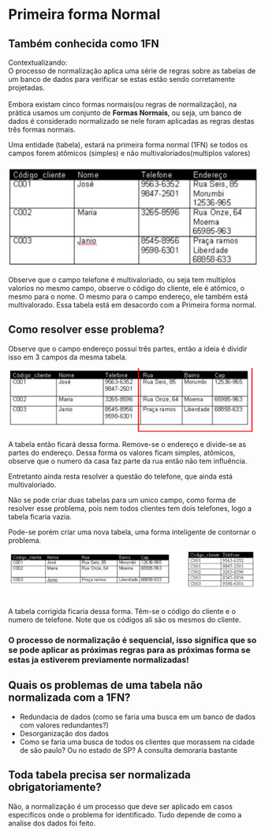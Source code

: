 # Primeira forma Normal
## Também conhecida como 1FN

Contextualizando: <br>
O processo de normalização aplica uma série de regras sobre as tabelas de um banco de dados para verificar se estas estão sendo corretamente projetadas.
<br><br>
Embora existam cinco formas normais(ou regras de normalização), na prática usamos um conjunto de <strong>Formas Normais</strong>, ou seja, um banco de dados é considerado normalizado se nele foram aplicadas as regras destas três formas normais.

Uma entidade (tabela), estará na primeira forma normal (1FN) se todos os campos forem atômicos (simples) e não multivaloriados(multiplos valores)

![Texto alternativo](/Modelagem_de_dados/images/1FN.png)

Observe que o campo telefone é multivaloriado, ou seja tem multiplos valorios no mesmo campo, observe o código do cliente, ele é atômico, o mesmo para o nome.
O mesmo para o campo endereço, ele também está multivalorado. 
Essa tabela está em desacordo com a Primeira forma normal.
## Como resolver esse problema?

Observe que o campo endereço possuí três partes, então a ideia é dividir isso em 3 campos da mesma tabela.


![Texto alternativo](/Modelagem_de_dados/images/1FN_concertado.png)

A tabela então ficará dessa forma. Remove-se o endereço e divide-se as partes do endereço. Dessa forma os valores ficam simples, atômicos, observe que o numero da casa faz parte da rua então não tem influência.

Entretanto ainda resta resolver a questão do telefone, que ainda está multivaloriado.

Não se pode criar duas tabelas para um unico campo, como forma de resolver esse problema, pois nem todos clientes tem dois telefones, logo a tabela ficaria vazia.

Pode-se porém criar uma nova tabela, uma forma inteligente de contornar o problema.

![Alt text](/Modelagem_de_dados/images/1fn%20concertado.png)

A tabela corrigida ficaria dessa forma. Têm-se o código do cliente e o numero de telefone. Note que os códigos ali são os mesmos do cliente.

### O processo de normalização é sequencial, isso significa que so se pode aplicar as próximas regras para as próximas forma se estas ja estiverem previamente normalizadas!

## Quais os problemas de uma tabela não normalizada com a 1FN?
-   Redundacia de dados (como se faria uma busca em um banco de dados com valores redundantes?)
-   Desorganização dos dados
-   Como se faria uma busca de todos os clientes que morassem na cidade de são paulo? Ou no estado de SP? A consulta demoraria bastante

## Toda tabela precisa ser normalizada obrigatoriamente?
Não, a normalização é um processo que deve ser aplicado em casos especificos onde o problema for identificado. Tudo depende de como a analise dos dados foi feito.
